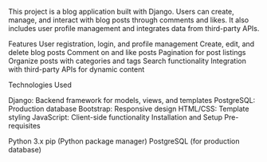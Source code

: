 This project is a blog application built with Django. Users can create, manage, and interact with blog posts through comments and likes. It also includes user profile management and integrates data from third-party APIs.

Features
User registration, login, and profile management
Create, edit, and delete blog posts
Comment on and like posts
Pagination for post listings
Organize posts with categories and tags
Search functionality
Integration with third-party APIs for dynamic content


Technologies Used


Django: Backend framework for models, views, and templates
PostgreSQL: Production database
Bootstrap: Responsive design
HTML/CSS: Template styling
JavaScript: Client-side functionality
Installation and Setup
Pre-requisites

Python 3.x
pip (Python package manager)
PostgreSQL (for production database)



